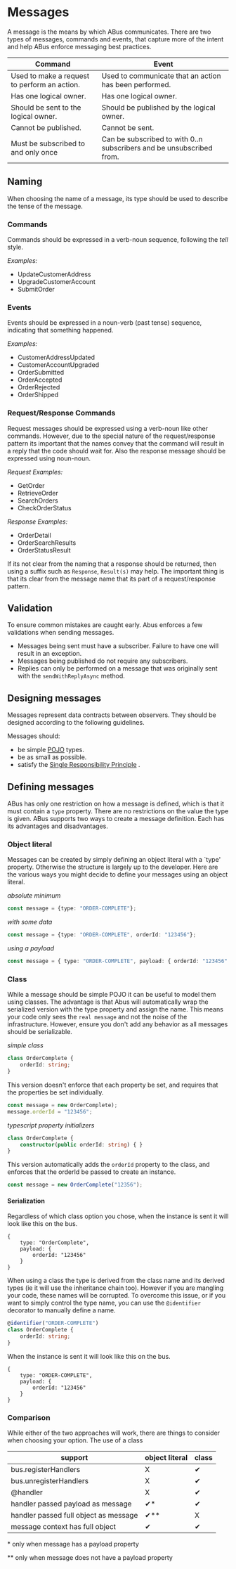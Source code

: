 # Messages
A message is the means by which ABus communicates. There are two types of messages, commands and events, that capture more of the intent and help ABus enforce messaging best practices.

|Command|Event
| -                                            | -                                                                    |
| Used to make a request to perform an action. | Used to communicate that an action has been performed.               |
| Has one logical owner.                       | Has one logical owner.                                               |
| Should be sent to the logical owner.         | Should be published by the logical owner.                            |
| Cannot be published.                         | Cannot be sent.                                                      |
| Must be subscribed to and only once          | Can be subscribed to with 0..n subscribers and be unsubscribed from. |

## Naming
When choosing the name of a message, its type should be used to describe the tense of the message.

### Commands
Commands should be expressed in a verb-noun sequence, following the _tell_ style.

_Examples:_

* UpdateCustomerAddress
* UpgradeCustomerAccount
* SubmitOrder

### Events
Events should be expressed in a noun-verb (past tense) sequence, indicating that something happened.

_Examples:_

* CustomerAddressUpdated
* CustomerAccountUpgraded
* OrderSubmitted
* OrderAccepted
* OrderRejected
* OrderShipped

### Request/Response Commands
Request messages should be expressed using a verb-noun like other commands. However, due to the special nature of the request/response pattern its important that the names convey that the command will result in a reply that the code should wait for. Also the response message should be expressed using noun-noun.

_Request Examples:_

* GetOrder
* RetrieveOrder
* SearchOrders 
* CheckOrderStatus 

_Response Examples:_

* OrderDetail
* OrderSearchResults
* OrderStatusResult

If its not clear from the naming that a response should be returned, then using a suffix such as `Response`, `Result(s)` may help. The important thing is that its clear from the message name that its part of a request/response pattern.

## Validation
To ensure common mistakes are caught early. Abus enforces a few validations when sending messages.

* Messages being sent must have a subscriber. Failure to have one will result in an exception.
* Messages being published do not require any subscribers.
* Replies can only be performed on a message that was originally sent with the `sendWithReplyAsync` method.

## Designing messages
Messages represent data contracts between observers. They should be designed according to the following guidelines.

Messages should:

* be simple [POJO](https://en.wikipedia.org/wiki/Plain_old_Java_object) types.
* be as small as possible.
* satisfy the [Single Responsibility Principle](https://en.wikipedia.org/wiki/Single_responsibility_principle) .

## Defining messages
ABus has only one restriction on how a message is defined, which is that it must contain a `type` property. There are no restrictions on the value the type is given.  ABus supports two ways to create a message definition. Each has its advantages and disadvantages.

### __Object literal__
Messages can be created by simply defining an object literal with a `type' property. Otherwise the structure is largely up to the developer. Here are the various ways you might decide to define your messages using an object literal.

_absolute minimum_
```ts
const message = {type: "ORDER-COMPLETE"}; 
```

_with some data_
```ts
const message = {type: "ORDER-COMPLETE", orderId: "123456"}; 
```

_using a payload_
```ts
const message = { type: "ORDER-COMPLETE", payload: { orderId: "123456" } };
```

### __Class__
While a message should be simple POJO it can be useful to model them using classes. The advantage is that Abus will automatically wrap the serialized version with the type property and assign the name. This means your code only sees the `real message` and not the noise of the infrastructure. However, ensure you don't add any behavior as all messages should be serializable.

_simple class_
``` ts
class OrderComplete {
    orderId: string;
}
```
This version doesn't enforce that each property be set, and requires that the properties be set individually.

```ts
const message = new OrderComplete);
message.orderId = "123456";
```

_typescript property initializers_
``` ts
class OrderComplete {
    constructor(public orderId: string) { }
}
```
This version automatically adds the `orderId` property to the class, and enforces that the orderId be passed to create an instance.

```ts
const message = new OrderComplete("12356");
```

#### Serialization
Regardless of which class option you chose, when the instance is sent it will look like this on the bus.

```
{
    type: "OrderComplete",
    payload: {
        orderId: "123456"
    }
}
```

When using a class the type is derived from the class name and its derived types (ie it will use the inheritance chain too). However if you are mangling your code, these names will be corrupted. To overcome this issue, or if you want to simply control the type name, you can use the `@identifier` decorator to manually define a name.

``` ts
@identifier("ORDER-COMPLETE")
class OrderComplete {
    orderId: string;
}
```
When the instance is sent it will look like this on the bus.

```
{
    type: "ORDER-COMPLETE",
    payload: {
        orderId: "123456"
    }
}
```

### __Comparison__
While either of the two approaches will work, there are things to consider when choosing your option. The use of a class  

|                support                | object literal | class |
| -                                     | -              | -     |
| bus.registerHandlers                  | X              | ✔     |
| bus.unregisterHandlers                | X              | ✔     |
| @handler                              | X              | ✔     |
| handler passed payload as message     | ✔*             | ✔     |
| handler passed full object as message | ✔**            | X     |
| message context has full object       | ✔              | ✔     |

\* only when message has a payload property

\** only when message does not have a payload property
 